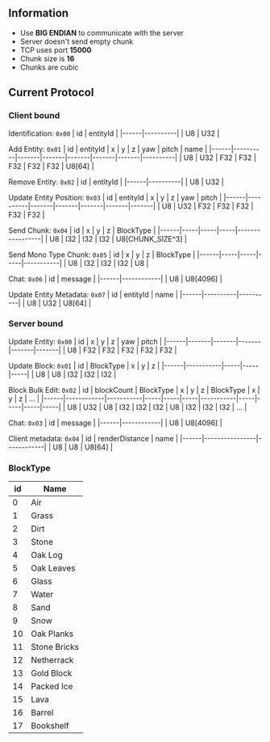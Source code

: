 ## Information
- Use **BIG ENDIAN** to communicate with the server
- Server doesn't send empty chunk
- TCP uses port **15000**
- Chunk size is **16**
- Chunks are cubic

## Current Protocol

### Client bound

Identification: `0x00`
| id   | entityId |
|------|----------|
| U8   | U32      |

Add Entity: `0x01`
| id   | entityId | x     | y     | z     | yaw   | pitch | name     |
|------|----------|-------|-------|-------|-------|-------|----------|
| U8   | U32      | F32   | F32   | F32   | F32   | F32   | U8[64]   |

Remove Entity: `0x02`
| id   | entityId |
|------|----------|
| U8   | U32      |


Update Entity Position: `0x03`
| id   | entityId | x     | y     | z     | yaw   | pitch |
|------|----------|-------|-------|-------|-------|-------|
| U8   | U32      | F32   | F32   | F32   | F32   | F32   |

Send Chunk: `0x04`
| id   | x   | y   | z   | BlockType       |
|------|-----|-----|-----|-----------------|
| U8   | I32 | I32 | I32 | U8[CHUNK_SIZE^3] |

Send Mono Type Chunk: `0x05`
| id   | x   | y   | z   | BlockType |
|------|-----|-----|-----|-----------|
| U8   | I32 | I32 | I32 | U8        |

Chat: `0x06`
| id   | message    |
|------|------------|
| U8   | U8[4096]   |

Update Entity Metadata: `0x07`
| id   | entityId | name     |
|------|----------|----------|
| U8   | U32      | U8[64]   |

### Server bound
Update Entity: `0x00`
| id   | x     | y     | z     | yaw   | pitch |
|------|-------|-------|-------|-------|-------|
| U8   | F32   | F32   | F32   | F32   | F32   |

Update Block: `0x01`
| id   | BlockType | x   | y   | z   |
|------|-----------|-----|-----|-----|
| U8   | U8        | I32 | I32 | I32 |

Block Bulk Edit: `0x02`
| id   | blockCount | BlockType | x   | y   | z   | BlockType | x   | y   | z   | ... |
|------|------------|-----------|-----|-----|-----|-----------|-----|-----|-----|-----|
| U8   | U32        | U8        | I32 | I32 | I32 | U8        | I32 | I32 | I32 | ... |

Chat: `0x03`
| id   | message    |
|------|------------|
| U8   | U8[4096]   |

Client metadata: `0x04`
| id   | renderDistance | name       |
|------|----------------|------------|
| U8   | U8             | U8[64]     |


### BlockType
| id | Name         |
|----|--------------|
| 0  | Air          |
| 1  | Grass        |
| 2  | Dirt         |
| 3  | Stone        |
| 4  | Oak Log      |
| 5  | Oak Leaves   |
| 6  | Glass        |
| 7  | Water        |
| 8  | Sand         |
| 9  | Snow         |
| 10 | Oak Planks   |
| 11 | Stone Bricks |
| 12 | Netherrack   |
| 13 | Gold Block   |
| 14 | Packed Ice   |
| 15 | Lava         |
| 16 | Barrel       |
| 17 | Bookshelf    |

